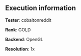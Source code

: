 ## Execution information


**Tester**: cobaltonreddit

**Rank**: GOLD

**Backend**: OpenGL

**Resolution**: 1x